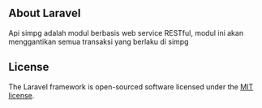 ## About Laravel

Api simpg adalah modul berbasis web service RESTful, modul ini akan menggantikan semua transaksi
yang berlaku di simpg



## License

The Laravel framework is open-sourced software licensed under the [MIT license](https://opensource.org/licenses/MIT).
